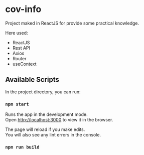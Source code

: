 # cov-info

Project maked in ReactJS for provide some practical knowledge.

Here used: 
- ReactJS
- Rest API
- Axios
- Router
- useContext




## Available Scripts

In the project directory, you can run:

### `npm start`

Runs the app in the development mode.<br />
Open [http://localhost:3000](http://localhost:3000) to view it in the browser.

The page will reload if you make edits.<br />
You will also see any lint errors in the console.

### `npm run build`

